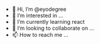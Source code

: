 - 👋 Hi, I’m @eyodegree
- 👀 I’m interested in ...
- 🌱 I’m currently learning react
- 💞️ I’m looking to collaborate on ...
- 📫 How to reach me ...

<!---
eyodegree/eyodegree is a ✨ special ✨ repository because its `README.md` (this file) appears on your GitHub profile.
You can click the Preview link to take a look at your changes.
--->
